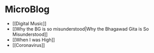 # MicroBlog

- [[Digital Music]]
- [[Why the BG is so misunderstood|Why the Bhagawad Gita is So Misunderstood]]
- [[When I was High]]
- [[Coronavirus]]
